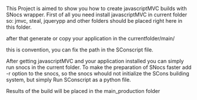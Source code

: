  This Project is aimed to show you how to create javascriptMVC builds with SNocs wrapper. 
 First of all you need install javascriptMVC in current folder so:
jmvc, steal, jquerypp and other folders should be placed right here in this folder.

after that generate or copy your application in the currentfolder/main/

this is convention, you can fix the path in the SConscript file.

After getting javascriptMVC and your application installed you can simply run snocs in the current folder. To make the preparation of SNocs faster add -r option to the snocs, so the snocs whould not initialize the SCons building system, but simply Run SConscript as a python file.

Results of the build will be placed in the main_production folder